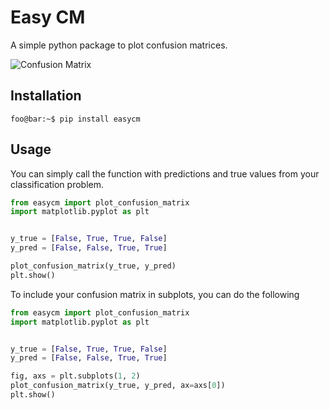 # Easy CM

A simple python package to plot confusion matrices.

![Confusion Matrix](./figures/confusion_plot.png)

## Installation

```console
foo@bar:~$ pip install easycm
```

## Usage

You can simply call the function with predictions and true values from your classification problem.

```python
from easycm import plot_confusion_matrix
import matplotlib.pyplot as plt


y_true = [False, True, True, False]
y_pred = [False, False, True, True]

plot_confusion_matrix(y_true, y_pred)
plt.show()
```

To include your confusion matrix in subplots, you can do the following

```python
from easycm import plot_confusion_matrix
import matplotlib.pyplot as plt


y_true = [False, True, True, False]
y_pred = [False, False, True, True]

fig, axs = plt.subplots(1, 2)
plot_confusion_matrix(y_true, y_pred, ax=axs[0])
plt.show()
```